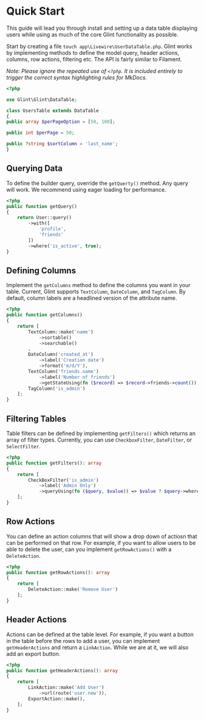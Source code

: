 # Quick Start

This guide will lead you through install and setting up a data table displaying users while using
as much of the core Glint functionality as possible.

Start by creating a file `touch app\Livewire\UserDataTable.php`. Glint works by implementing
methods to define the model query, header actions, columns, row actions, filtering etc. The API is
fairly similar to Filament.

_Note: Please ignore the repeated use of `<?php`. It is included entirely to trigger the correct
syntax highlighting rules for MkDocs._

```php
<?php

use Glint\Glint\DataTable;

class UsersTable extends DataTable
{
public array $perPageOption = [50, 100];

public int $perPage = 50;

public ?string $sortColumn = 'last_name';
}
```

## Querying Data

To define the builder query, override the `getQuerty()` method. Any query will work. We recommend
using eager loading for performance.

```php
<?php
public function getQuery()
{
    return User::query()
        ->with([
            'profile',
            'friends'
        ])
        ->where('is_active', true);
}
```

## Defining Columns

Implement the `getColumns` method to define the columns you want in your table. Current, Glint
supports `TextColumn`, `DateColumn`, and `TagColumn`. By default, column labels are a headlined
version of the attribute name.

```php
<?php
public function getColumns()
{
    return [
        TextColumn::make('name')
            ->sortable()
            ->searchable()
        ,
        DateColumn('created_at')
            ->label('Creation date')
            ->format('m/d/Y'),
        TextColumn('friends.name')
            ->label('Number of friends')
            ->getStateUsing(fn ($record) => $record->friends->count()),
        TagColumn('is_admin')
    ];
}
```

## Filtering Tables
Table filters can be defined by implementing `getFilters()` which returns an array of filter types.
Currently, you can use `CheckboxFilter`, `DateFilter`, or `SelectFilter`.

```php
<?php
public function getFilters(): array
{
    return [
        CheckBoxFilter('is_admin')
            ->label('Admin Only')
            ->queryUsing(fn ($query, $value)) => $value ? $query->where('is_admin', true) : $query)
    ];
}
```

## Row Actions

You can define an action columns that will show a drop down of actiosn that can be performed on
that row. For example, if you want to allow users to be able to delete the user, can you implement
`getRowActions()` with a `DeleteAction`.

```php
<?php
public function getRowActions(): array
{
    return [
        DeleteAction::make('Remove User')
    ];
}
```

## Header Actions
Actions can be defined at the table level. For example, if you want a button in the table before
the rows to add a user, you can implement `getHeaderActions` and return a `LinkAction`. While we
are at it, we will also add an export button.

```php
<?php
public function getHeaderActions(): array
{
    return [
        LinkAction::make('Add User')
            ->url(route('user.new')),
        ExportAction::make(),
    ];
}
```
